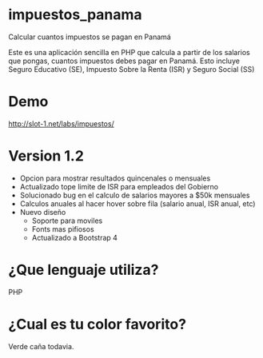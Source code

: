 # impuestos_panama

Calcular cuantos impuestos se pagan en Panamá

Este es una aplicación sencilla en PHP que calcula a partir de los salarios que pongas, cuantos impuestos debes pagar en Panamá.  Esto incluye Seguro Educativo (SE), Impuesto Sobre la Renta (ISR) y Seguro Social (SS)

Demo
================
http://slot-1.net/labs/impuestos/


# Version 1.2
- Opcion para mostrar resultados quincenales o mensuales
- Actualizado tope limite de ISR para empleados del Gobierno
- Solucionado bug en el calculo de salarios mayores a $50k mensuales
- Calculos anuales al hacer hover sobre fila (salario anual, ISR anual, etc)
- Nuevo diseño
    - Soporte para moviles
    - Fonts mas pifiosos
    - Actualizado a Bootstrap 4



¿Que lenguaje utiliza?
================
PHP


¿Cual es tu color favorito?
================
Verde caña todavia.
